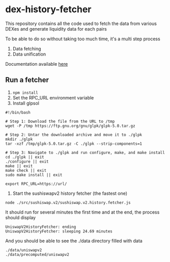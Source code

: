 # dex-history-fetcher

This repository contains all the code used to fetch the data from various DEXes and generate liquidity data for each pairs

To be able to do so without taking too much time, it's a multi step process

1. Data fetching
2. Data unification

Documentation available [here](./docs/README.md)

## Run a fetcher

1. `npm install`
1. Set the RPC_URL environment variable
2. Install glpsol
```
#!/bin/bash

# Step 1: Download the file from the URL to /tmp
wget -P /tmp https://ftp.gnu.org/gnu/glpk/glpk-5.0.tar.gz

# Step 2: Untar the downloaded archive and move it to ./glpk
mkdir ./glpk
tar -xzf /tmp/glpk-5.0.tar.gz -C ./glpk --strip-components=1

# Step 3: Navigate to ./glpk and run configure, make, and make install
cd ./glpk || exit
./configure || exit
make || exit
make check || exit
sudo make install || exit
```

`export RPC_URL=https://url/`
1. Start the sushiswapv2 history fetcher (the fastest one)

`node ./src/sushiswap.v2/sushiswap.v2.history.fetcher.js`

It should run for several minutes the first time and at the end, the process should display

```
UniswapV2HistoryFetcher: ending
UniswapV2HistoryFetcher: sleeping 24.69 minutes
```

And you should be able to see the ./data directory filled with data

```
./data/uniswapv2
./data/precomputed/uniswapv2
```

